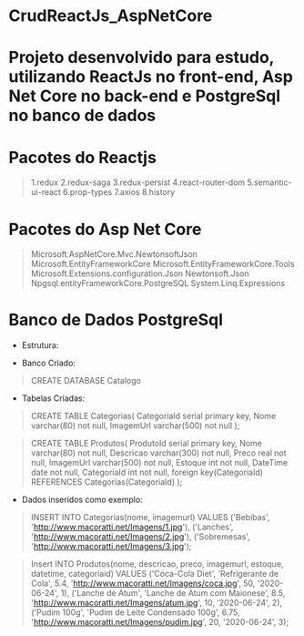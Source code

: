 # CrudReactJs_AspNetCore

# Projeto desenvolvido para estudo, utilizando ReactJs no front-end, Asp Net Core no back-end e PostgreSql no banco de dados

# Pacotes do Reactjs

> 1.redux
> 2.redux-saga
> 3.redux-persist
> 4.react-router-dom
> 5.semantic-ui-react
> 6.prop-types
> 7.axios
> 8.history

# Pacotes do Asp Net Core

> Microsoft.AspNetCore.Mvc.NewtonsoftJson
> Microsoft.EntityFrameworkCore
> Microsoft.EntityFrameworkCore.Tools
> Microsoft.Extensions.configuration.Json
> Newtonsoft.Json
> Npgsql.entityFrameworkCore.PostgreSQL
> System.Linq.Expressions

# Banco de Dados PostgreSql

- Estrutura:

- Banco Criado:

> CREATE DATABASE Catalogo

- Tabelas Criadas:

> CREATE TABLE Categorias(
	CategoriaId serial primary key,
   	Nome varchar(80) not null,
    ImagemUrl varchar(500) not null	
);

> CREATE TABLE Produtos(
	ProdutoId serial primary key,
   	Nome varchar(80) not null,
    Descricao varchar(300) not null,
    Preco real not null,
	ImagemUrl varchar(500) not null,
	Estoque int not null,
	DateTime date not null,
	CategoriaId  int not null,
	foreign key(CategoriaId) REFERENCES Categorias(CategoriaId)
);

- Dados inseridos como exemplo:

> INSERT INTO Categorias(nome, imagemurl)
VALUES
('Bebibas', 'http://www.macoratti.net/Imagens/1.jpg'),
('Lanches',	'http://www.macoratti.net/Imagens/2.jpg'),
('Sobremesas', 'http://www.macoratti.net/Imagens/3.jpg');

> Insert INTO Produtos(nome, descricao, preco, imagemurl, estoque, datetime, categoriaid)
VALUES
('Coca-Cola Diet', 'Refrigerante de Cola', 5.4, 'http://www.macoratti.net/Imagens/coca.jpg', 50, '2020-06-24', 	1),
('Lanche de Atum', 'Lanche de Atum com Maionese', 8.5, 'http://www.macoratti.net/Imagens/atum.jpg', 10, '2020-06-24', 2),
('Pudim 100g', 'Pudim de Leite Condensado 100g', 6.75, 'http://www.macoratti.net/Imagens/pudim.jpg', 20, '2020-06-24', 3);
